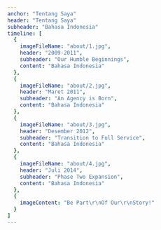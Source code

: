 ```yaml
---
anchor: "Tentang Saya"
header: "Tentang Saya"
subheader: "Bahasa Indonesia"
timeline: [
  {
    imageFileName: "about/1.jpg",
    header: "2009-2011",
    subheader: "Our Humble Beginnings",
    content: "Bahasa Indonesia"
  },
  {
    imageFileName: "about/2.jpg",
    header: "Maret 2011",
    subheader: "An Agency is Born",
    content: "Bahasa Indonesia"
  },
  {
    imageFileName: "about/3.jpg",
    header: "Desember 2012",
    subheader: "Transition to Full Service",
    content: "Bahasa Indonesia"
  },
  {
    imageFileName: "about/4.jpg",
    header: "Juli 2014",
    subheader: "Phase Two Expansion",
    content: "Bahasa Indonesia"
  },
  {
    imageContent: "Be Part\r\nOf Our\r\nStory!"
  }
]
---
```

